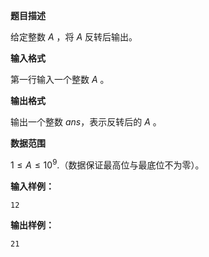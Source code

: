 **题目描述**

给定整数 $A$ ，将 $A$ 反转后输出。

**输入格式**

第一行输入一个整数 $A$ 。

**输出格式**

输出一个整数 $ans$，表示反转后的 $A$ 。

**数据范围**

$1 \leq A \leq 10^9$.（数据保证最高位与最底位不为零）。

**输入样例：**

```
12
```

**输出样例：**

```
21
```

